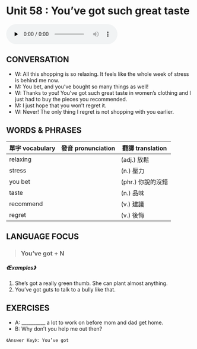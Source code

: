 # Unit 58 : You’ve got such great taste

<audio controls preload="none">
  <source src="https://channelplus.ner.gov.tw/api/audio/5ad2e611f95e3500064f4309">
</audio>

## CONVERSATION
* W: All this shopping is so relaxing. It feels like the whole week of stress is behind me now. 
* M: You bet, and you’ve bought so many things as well! 
* W: Thanks to you! You’ve got such great taste in women’s clothing and I just had to buy the pieces you recommended. 
* M: I just hope that you won’t regret it. 
* W: Never! The only thing I regret is not shopping with you earlier.

## WORDS & PHRASES
單字 vocabulary|發音 pronunciation|翻譯 translation
---|---|---
relaxing||(adj.) 放鬆
stress||(n.) 壓力
you bet||(phr.) 你說的沒錯
taste||(n.) 品味
recommend||(v.) 建議
regret||(v.) 後悔

## LANGUAGE FOCUS 
> <h3>You’ve got + N</h3>

##### 《Examples》
1. She’s got a really green thumb. She can plant almost anything.
2. You’ve got guts to talk to a bully like that.

## EXERCISES 
* A: __________ a lot to work on before mom and dad get home.
* B: Why don’t you help me out then?

`《Answer Key》: You’ve got`